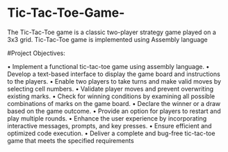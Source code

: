 # Tic-Tac-Toe-Game-
The Tic-Tac-Toe game is a classic two-player strategy game played on a 3x3 grid.  Tic-Tac-Toe game is implemented using Assembly language

#Project Objectives:

•	Implement a functional tic-tac-toe game using assembly language.
•	Develop a text-based interface to display the game board and instructions to the players.
•	Enable two players to take turns and make valid moves by selecting cell numbers.
•	Validate player moves and prevent overwriting existing marks.
•	Check for winning conditions by examining all possible combinations of marks on the game board.
•	Declare the winner or a draw based on the game outcome.
•	Provide an option for players to restart and play multiple rounds.
•	Enhance the user experience by incorporating interactive messages, prompts, and key presses.
•	Ensure efficient and optimized code execution.
•	Deliver a complete and bug-free tic-tac-toe game that meets the specified requirements


